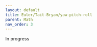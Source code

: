```yaml
---
layout: default
title: Euler/Tait-Bryan/yaw-pitch-roll
parent: Math
nav_order: 3
---
```

In progress